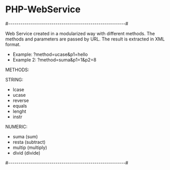 # PHP-WebService

#---------------------------------------------------------#

Web Service created in a modularized way with different methods. 
The methods and parameters are passed by URL.
The result is extracted in XML format. 
- Example: ?method=ucase&p1=hello 
- Example 2: ?method=suma&p1=1&p2=8

METHODS:

STRING:

- lcase
- ucase
- reverse
- equals
- lenght
- instr

NUMERIC:

- suma (sum)
- resta (subtract)
- multip (multiply)
- divid (divide)

#---------------------------------------------------------#